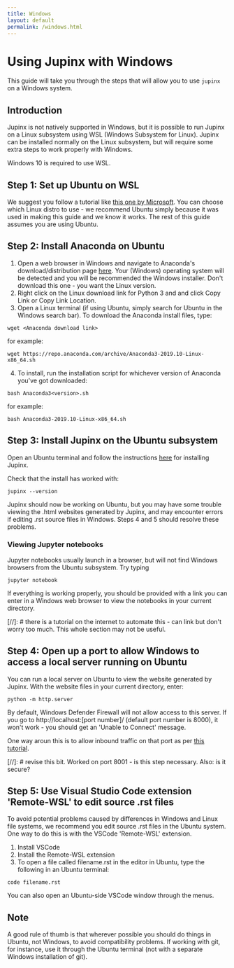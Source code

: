 ```yaml
---
title: Windows
layout: default
permalink: /windows.html
---
```


# Using Jupinx with Windows

This guide will take you through the steps that will allow you to use `jupinx` on a Windows system.

## Introduction

Jupinx is not natively supported in Windows, but it is possible to run Jupinx on a Linux subsystem using WSL (Windows Subsystem for Linux). Jupinx can be installed normally on the Linux subsystem, but will require some extra steps to work properly with Windows. 

Windows 10 is required to use WSL.

## Step 1: Set up Ubuntu on WSL
We suggest you follow a tutorial like [this one by Microsoft](https://docs.microsoft.com/en-us/windows/wsl/install-win10). You can choose which Linux distro to use - we recommend Ubuntu simply because it was used in making this guide and we know it works. The rest of this guide assumes you are using Ubuntu.

## Step 2: Install Anaconda on Ubuntu
1. Open a web browser in Windows and navigate to Anaconda's download/distribution page [here](https://www.anaconda.com/distribution/). Your (Windows) operating system will be detected and you will be recommended the Windows installer. Don't download this one - you want the Linux version.
2. Right click on the Linux download link for Python 3 and and click Copy Link or Copy Link Location.
3. Open a Linux terminal (if using Ubuntu, simply search for Ubuntu in the Windows search bar). To download the Anaconda install files, type:
```
wget <Anaconda download link>
```
for example:
```
wget https://repo.anaconda.com/archive/Anaconda3-2019.10-Linux-x86_64.sh

```
4. To install, run the installation script for whichever version of Anaconda you've got downloaded: 
```
bash Anaconda3<version>.sh
```
for example:
```
bash Anaconda3-2019.10-Linux-x86_64.sh
```

## Step 3: Install Jupinx on the Ubuntu subsystem
Open an Ubuntu terminal and follow the instructions [here](/tutorial.html) for installing Jupinx.

Check that the install has worked with: 
```
jupinx --version
```
Jupinx should now be working on Ubuntu, but you may have some trouble viewing the .html websites generated by Jupinx, and may encounter errors if editing .rst source files in Windows. Steps 4 and 5 should resolve these problems.
### Viewing Jupyter notebooks
Jupyter notebooks usually launch in a browser, but will not find Windows browsers from the Ubuntu subsystem. Try typing 

```
jupyter notebook
```

If  everything is working properly, you should be provided with a link you can enter in a Windows web browser to view the notebooks in your current directory. 

[//]: # there is a tutorial on the internet to automate this - can link but don't worry too much. This whole section may not be useful.

## Step 4: Open up a port to allow Windows to access a local server running on Ubuntu

You can run a local server on Ubuntu to view the website generated by Jupinx. With the website files in your current directory, enter:
```
python -m http.server
```
By default, Windows Defender Firewall will not allow access to this server. If you go to http://localhost:[port number]/ (default port number is 8000), it won't work - you should get an 'Unable to Connect' message.

One way aroun this is to allow inbound traffic on that port as per [this tutorial](https://www.nextofwindows.com/allow-server-running-inside-wsl-to-be-accessible-outside-windows-10-host).

[//]: # revise this bit. Worked on port 8001 - is this step necessary. Also: is it secure?

## Step 5: Use Visual Studio Code extension 'Remote-WSL' to edit source .rst files

To avoid potential problems caused by differences in Windows and Linux file systems, we recommend you edit source .rst files in the Ubuntu system. One way to do this is with the VSCode 'Remote-WSL' extension.

1. Install VSCode
2. Install the Remote-WSL extension
3. To open a file called filename.rst in the editor in Ubuntu, type the following in an Ubuntu terminal:
```
code filename.rst
```
You can also open an Ubuntu-side VSCode window through the menus.

## Note

A good rule of thumb is that wherever possible you should do things in Ubuntu, not Windows, to avoid compatibility problems. If working with git, for instance, use it through the Ubuntu terminal (not with a separate Windows installation of git).
